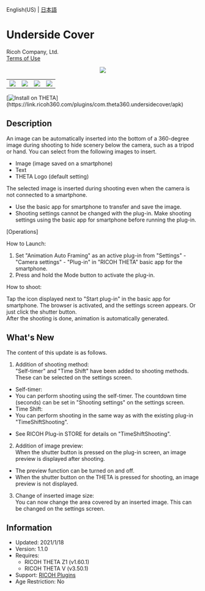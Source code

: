 English(US) | [日本語](README.ja.md)

# Underside Cover

Ricoh Company, Ltd.  
[Terms of Use](https://www.ricoh360.com/terms/plugins/)

<div align="center"><img src="./1.png"><table><tr><td><img src="./2.png"></td><td><img src="./3.png"></td><td><img src="./4.png"></td><td><img src="./5.png"></td></tr></table></div>

[![Install on THETA](https://assets.ricoh360.com/image/upload/v1/front/theta/install-button.svg?)](https://link.ricoh360.com/plugins/com.theta360.undersidecover/apk)

## Description

<div id="plugin-description">

An image can be automatically inserted into the bottom of a 360-degree image during shooting to hide scenery below the camera, such as a tripod or hand. You can select from the following images to insert.  
- Image (image saved on a smartphone)
- Text
- THETA Logo (default setting)

The selected image is inserted during shooting even when the camera is not connected to a smartphone.  

* Use the basic app for smartphone to transfer and save the image.
* Shooting settings cannot be changed with the plug-in. Make shooting settings using the basic app for smartphone before running the plug-in.


[Operations]  
  
How to Launch:  

1. Set "Animation Auto Framing" as an active plug-in from "Settings" - "Camera settings" - "Plug-in" in "RICOH THETA" basic app for the smartphone.
2. Press and hold the Mode button to activate the plug-in.


How to shoot:  
  
Tap the icon displayed next to "Start plug-in" in the basic app for smartphone. The browser is activated, and the settings screen appears.
Or just click the shutter button.  
After the shooting is done, animation is automatically generated.  

## What's New
The content of this update is as follows.  

1. Addition of shooting method:  
"Self-timer" and "Time Shift" have been added to shooting methods.  
These can be selected on the settings screen.  
- Self-timer:
- You can perform shooting using the self-timer. The countdown time (seconds) can be set in "Shooting settings" on the settings screen.
- Time Shift:
- You can perform shooting in the same way as with the existing plug-in "TimeShiftShooting".
* See RICOH Plug-in STORE for details on "TimeShiftShooting".

2. Addition of image preview:  
When the shutter button is pressed on the plug-in screen, an image preview is displayed after shooting.  
* The preview function can be turned on and off.
* When the shutter button on the THETA is pressed for shooting, an image preview is not displayed.

3. Change of inserted image size:  
You can now change the area covered by an inserted image. This can be changed on the settings screen.  

</div>

## Information

- Updated: 2021/1/18
- Version: 1.1.0
- Requires:
  - RICOH THETA Z1 (v1.60.1)
  - RICOH THETA V (v3.50.1)
- Support: [RICOH Plugins](https://support.ricoh360.com/)
- Age Restriction: No
